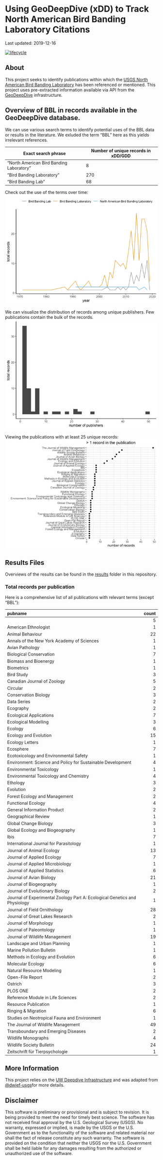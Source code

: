 Using GeoDeepDive (xDD) to Track North American Bird Banding Laboratory
Citations
================
Last updated: 2019-12-16

[![lifecycle](https://img.shields.io/badge/lifecycle-experimental-lightgrey.svg)](https://www.tidyverse.org/lifecycle/#experimental)

## About

This project seeks to identify publications within which the [USGS North
American Bird Banding
Laboratory](https://www.usgs.gov/centers/pwrc/science/bird-banding-laboratory)
has been referenced or mentioned. This project uses pre-extracted
information available via API from the
[GeoDeepDive](https://geodeepdive.org) infrastructure.

## Overview of BBL in records available in the GeoDeepDive database.

We can use various search terms to identify potential uses of the BBL
data or results in the literature. We exluded the term “BBL” here as
this yields irrelevant references.
<!-- For example, here we found 15373 unique publications which used the terms North American Bird Banding Laboratory, Bird Banding Laboratory, Bird Banding Lab, BBL. However, "BBL" is a common acronym in oil and gas and other fields. We can coarsely try to control for this by removing references to "oil" or "gas" in the highlights--this results in 11792 unqiue records -- this still leaves us with a lot of irrelevant publications. For our purposes, we will work only with the 319 records associated with the following search terms: -->

| Exact search phrase                      | Number of unique records in xDD/GDD |
| ---------------------------------------- | ----------------------------------- |
| “North American Bird Banding Laboratory” | 8                                   |
| “Bird Banding Laboratory”                | 270                                 |
| “Bird Banding Lab”                       | 68                                  |

Check out the use of the terms over time:
![](README_files/figure-gfm/pubsvtime-1.png)<!-- -->

We can visualize the distribution of records among unique publishers.
Few publications contain the bulk of the records.
![](README_files/figure-gfm/topjrnls-1.png)<!-- -->

Viewing the publications with at least 25 unique records:
![](README_files/figure-gfm/topjrnls2-1.png)<!-- -->

## Results Files

Overviews of the results can be found in the [results](/results) folder
in this repository.

### Total records per publication

Here is a comprehensive list of all publications with relevant terms
(except
“BBL”):

| pubname                                                                    | count |
| :------------------------------------------------------------------------- | ----: |
|                                                                            |     5 |
| American Ethnologist                                                       |     1 |
| Animal Behaviour                                                           |    22 |
| Annals of the New York Academy of Sciences                                 |     1 |
| Avian Pathology                                                            |     1 |
| Biological Conservation                                                    |     7 |
| Biomass and Bioenergy                                                      |     1 |
| Biometrics                                                                 |     1 |
| Bird Study                                                                 |     3 |
| Canadian Journal of Zoology                                                |     5 |
| Circular                                                                   |     2 |
| Conservation Biology                                                       |     3 |
| Data Series                                                                |     2 |
| Ecography                                                                  |     2 |
| Ecological Applications                                                    |     7 |
| Ecological Modelling                                                       |     3 |
| Ecology                                                                    |     6 |
| Ecology and Evolution                                                      |    15 |
| Ecology Letters                                                            |     1 |
| Ecosphere                                                                  |     7 |
| Ecotoxicology and Environmental Safety                                     |     1 |
| Environment: Science and Policy for Sustainable Development                |     4 |
| Environmental Toxicology                                                   |     1 |
| Environmental Toxicology and Chemistry                                     |     4 |
| Ethology                                                                   |     3 |
| Evolution                                                                  |     2 |
| Forest Ecology and Management                                              |     2 |
| Functional Ecology                                                         |     4 |
| General Information Product                                                |     2 |
| Geographical Review                                                        |     1 |
| Global Change Biology                                                      |     3 |
| Global Ecology and Biogeography                                            |     1 |
| Ibis                                                                       |     7 |
| International Journal for Parasitology                                     |     1 |
| Journal of Animal Ecology                                                  |    13 |
| Journal of Applied Ecology                                                 |     7 |
| Journal of Applied Microbiology                                            |     1 |
| Journal of Applied Statistics                                              |     6 |
| Journal of Avian Biology                                                   |    21 |
| Journal of Biogeography                                                    |     1 |
| Journal of Evolutionary Biology                                            |     2 |
| Journal of Experimental Zoology Part A: Ecological Genetics and Physiology |     1 |
| Journal of Field Ornithology                                               |    28 |
| Journal of Great Lakes Research                                            |     2 |
| Journal of Morphology                                                      |     1 |
| Journal of Paleontology                                                    |     1 |
| Journal of Wildlife Management                                             |    19 |
| Landscape and Urban Planning                                               |     1 |
| Marine Pollution Bulletin                                                  |     1 |
| Methods in Ecology and Evolution                                           |     6 |
| Molecular Ecology                                                          |     6 |
| Natural Resource Modeling                                                  |     1 |
| Open-File Report                                                           |     2 |
| Ostrich                                                                    |     3 |
| PLOS ONE                                                                   |     2 |
| Reference Module in Life Sciences                                          |     2 |
| Resource Publication                                                       |     1 |
| Ringing & Migration                                                        |     6 |
| Studies on Neotropical Fauna and Environment                               |     1 |
| The Journal of Wildlife Management                                         |    49 |
| Transboundary and Emerging Diseases                                        |     2 |
| Wildlife Monographs                                                        |     4 |
| Wildlife Society Bulletin                                                  |    24 |
| Zeitschrift für Tierpsychologie                                            |     1 |

## More Information
This project relies on the [UW Deepdive Infrastructure](UW-Deepdive-Infrastructure/app-template) and was adapted from [@dwief-usgs](https://github.com/dwief-usgs/knowledge-extraction/blob/master/test-notebooks/search-xdd-for-term.ipynb)for more
details. 

## Disclaimer

This software is preliminary or provisional and is subject to revision.
It is being provided to meet the need for timely best science. The
software has not received final approval by the U.S. Geological Survey
(USGS). No warranty, expressed or implied, is made by the USGS or the
U.S. Government as to the functionality of the software and related
material nor shall the fact of release constitute any such warranty. The
software is provided on the condition that neither the USGS nor the U.S.
Government shall be held liable for any damages resulting from the
authorized or unauthorized use of the software.
